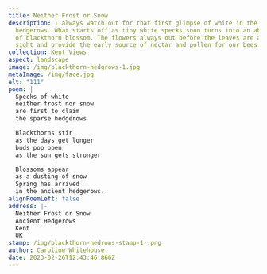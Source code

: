 ```yaml
---
title: Neither Frost or Snow
description: I always watch out for that first glimpse of white in the
  hedgerows. What starts off as tiny white specks soon turns into an abundance
  of blackthorn blossom. The flowers always out before the leaves are a welcome
  sight and provide the early source of nectar and pollen for our bees.
collection: Kent Views
aspect: landscape
image: /img/blackthorn-hedgrows-1.jpg
metaImage: /img/face.jpg
alt: "111"
poem: |
  Specks of white
  neither frost nor snow
  are first to claim
  the sparse hedgerows 

  Blackthorns stir
  as the days get longer
  buds pop open 
  as the sun gets stronger

  Blossoms appear 
  as a dusting of snow
  Spring has arrived
  in the ancient hedgerows.
alignPoemLeft: false
address: |-
  Neither Frost or Snow
  Ancient Hedgerows
  Kent
  UK
stamp: /img/blackthorn-hedrows-stamp-1-.png
author: Caroline Whitehouse
date: 2023-02-26T12:43:46.866Z
---
```

